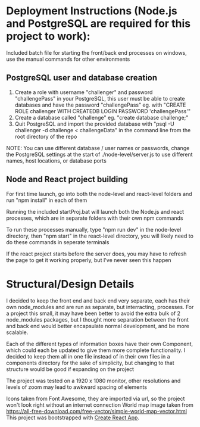 # Deployment Instructions (Node.js and PostgreSQL are required for this project to work):
Included batch file for starting the front/back end processes on windows, use the manual commands for other environments

## PostgreSQL user and database creation
1) Create a role with username "challenger" and password "challengePass" in your PostgreSQL, this user must be able to create databases and have the password 		"challengePass" eg. with "CREATE ROLE challenger WITH CREATEDB LOGIN PASSWORD 'challengePass'"
2) Create a database called "challenge" eg. "create database challenge;"
3) Quit PostgreSQL and import the provided database with "psql -U challenger -d challenge < challengeData" in the command line from the root directory of the repo

NOTE: You can use different database / user names or passwords, change the PostgreSQL settings at the start of ./node-level/server.js to use different names, 
	host locations, or database ports

## Node and React project building
For first time launch, go into both the node-level and react-level folders and run "npm install" in each of them

Running the included startProj.bat will launch both the Node.js and react processes, which are in separate folders with their own npm commands

To run these processes manually, type "npm run dev" in the node-level directory, then "npm start" in the react-level directory, you will likely need to do these commands in seperate terminals

If the react project starts before the server does, you may have to refresh the page to get it working properly, but I've never seen this happen

# Structural/Design Details
I decided to keep the front end and back end very separate, each has their own node_modules and are run as separate, but interracting, processes.
	For a project this small, it may have been better to avoid the extra bulk of 2 node_modules packages, but I thought more separation between the front and back end would
	better encapsulate normal development, and be more scalable.

Each of the different types of information boxes have their own Component, which could each be updated to give them more complete functionality.
	I decided to keep them all in one file instead of in their own files in a components directory for the sake of simplicity, but changing to that structure would be good if expanding on the project

The project was tested on a 1920 x 1080 monitor, other resolutions and levels of zoom may lead to awkward spacing of elements

Icons taken from Font Awesome, they are imported via url, so the project won't look right without an internet connection
World map image taken from https://all-free-download.com/free-vector/simple-world-map-vector.html
This project was bootstrapped with [Create React App](https://github.com/facebook/create-react-app).

